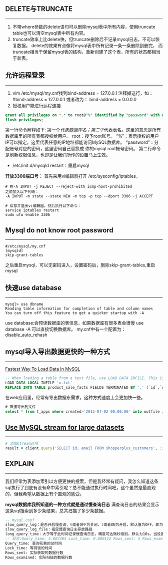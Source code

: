 ## DELETE与TRUNCATE
---
1. 不带where参数的delete语句可以删除mysql表中所有内容，使用truncate table也可以清空mysql表中所有内容。
2. truncate效率上比delete快，但truncate删除后不记录mysql日志，不可以恢复数据。
delete的效果有点像将mysql表中所有记录一条一条删除到删完，
而truncate相当于保留mysql表的结构，重新创建了这个表，所有的状态都相当于新表。

## 允许远程登录
---
1. vim /etc/mysql/my.cnf找到bind-address = 127.0.0.1
     注释掉这行，如：#bind-address = 127.0.0.1
     或者改为： bind-address = 0.0.0.0
2. 授权用户能进行远程连接
```sql
grant all privileges on *.* to root@"%" identified by "password" with grant option;
flush privileges;
```
第一行命令解释如下:
第一个*代表数据库名；第二个*代表表名。这里的意思是所有数据库里的所有表都授权给用户。
root：授予root账号。 “%”：表示授权的用户IP可以指定，这里代表任意的IP地址都能访问MySQL数据库。
“password”：分配账号对应的密码，这里密码自己替换成 你的mysql root帐号密码。
第二行命令是刷新权限信息，也即是让我们所作的设置马上生效。
*  /etc/init.d/mysqld restart：重启mysql

**开放3306端口号：**
首先采用vi编辑器打开 /etc/sysconfig/iptables，
```shell
# 在-A INPUT -j REJECT --reject-with icmp-host-prohibited
之前加入以下代码：
-A INPUT -m state --state NEW -m tcp -p tcp --dport 3306 -j ACCEPT
```

```shell
# 保存并退出vi编辑器，然后执行以下命令：
service iptables restart
sudo ufw enable 3306
```

## Mysql do not know root password
---
```shell
#/etc/mysql/my.cnf
[mysqld]
skip-grant-tables
```
之后重启mysql，可以无密码进入，设置密码后，删除skip-grant-tables,重启mysql

## 快速use database
---
```shell
mysql> use dbname
Reading table information for completion of table and column names
You can turn off this feature to get a quicker startup with -A
```
use database:会预读数据库的表信息，如果数据库有很多表会很慢
use database -A 可以直接切换数据库。
my.cnf中有一个配置为：disable_auto_rehash

## mysql导入导出数据更快的一种方式
---
[Fastest Way To Load Data In MySQL](http://shopperplus.github.io/blog/2014/11/08/fastest-way-to-load-data-in-mysql.html)
```sql
-- When loading a table from a text file, use LOAD DATA INFILE. This is usually 20 times faster than using INSERT statements
LOAD DATA LOCAL INFILE 'x.txt'
REPLACE INTO TABLE product_sale_facts FIELDS TERMINATED BY ',' (`id`,`date_id`,`order_id`,`product_id`,`address_id`,`unit_price`,`purchase_price`,`gross_profit`,`quantity`,`channel_id`,`gift`)
```

在web应用里，经常有导出数据东需求，这种方式速度上会更加快一些。
```sql
# 直接导出到文件
select * from t_apps where created>'2012-07-02 00:00:00' into outfile /tmp/apps.csv
```


## [Use MySQL stream for large datasets](https://ruby-china.org/topics/27829)
---
```ruby
# 添加stream选项
result = client.query('SELECT id, email FROM shopperplus_customers', :stream => true)
```

## EXPLAIN
---
我们经常为表添加索引以方便更快的搜索，但是我经常有疑问，我怎么知道这条sql执行了到底有没有命中索引呢？总不能通过执行时间吧，这个虽然是最直观的，但我希望从数据上有个直观的感受。

**mysql数据库我所知道的一种方式就是通过慢查询日志**
满查询日志的结果会显示这条sql搜索到多少条结果，总共扫描了多少条数据。
```sql
-- mysql.conf
slow_query_log：是否开启慢查询，0或者OFF为关闭，1或者ON为开启，默认值为OFF，即为关闭
slow_query_log_file：指定慢查询日志存放路径
long_query_time：大于等于此时间记录慢查询日志，精度可达微秒级别，默认为10s。当设置为0时表示记录所谓查询记录
-- 日志:Query_time: 5.007305 Lock_time: 0.000112 Rows_sent: 5 Rows_examined: 10
Query_time: 查询花费的总时间
Lock_time: 等待锁的时间
Rows_sent: 实际获取的数据行数
Rows_examined: 实际扫描的数据行数
```